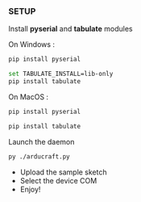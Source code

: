 ### SETUP

Install **pyserial** and **tabulate** modules

On Windows :

```sh
pip install pyserial
```
```sh
set TABULATE_INSTALL=lib-only
pip install tabulate
```

On MacOS : 

```sh
pip install pyserial
```
```sh
pip install tabulate
```

Launch the daemon

```sh
py ./arducraft.py
```
- Upload the sample sketch
- Select the device COM
- Enjoy!
